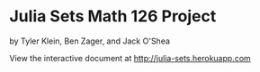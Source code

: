 # Julia Sets Math 126 Project
by Tyler Klein, Ben Zager, and Jack O'Shea

View the interactive document at <http://julia-sets.herokuapp.com> 
